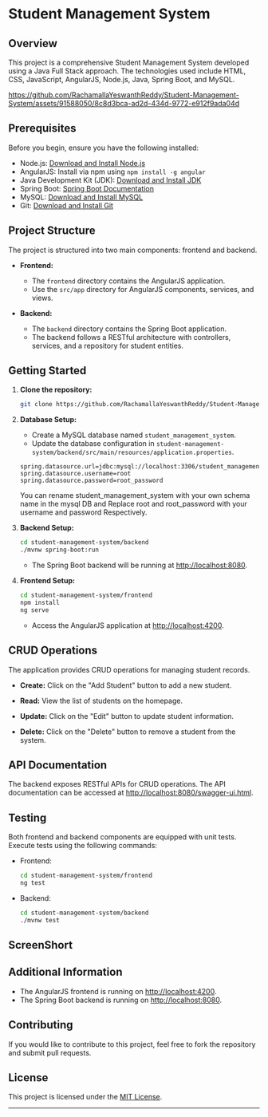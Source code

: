 
# Student Management System

## Overview

This project is a comprehensive Student Management System developed using a Java Full Stack approach. The technologies used include HTML, CSS, JavaScript, AngularJS, Node.js, Java, Spring Boot, and MySQL.


https://github.com/RachamallaYeswanthReddy/Student-Management-System/assets/91588050/8c8d3bca-ad2d-434d-9772-e912f9ada04d



## Prerequisites

Before you begin, ensure you have the following installed:

- Node.js: [Download and Install Node.js](https://nodejs.org/)
- AngularJS: Install via npm using `npm install -g angular`
- Java Development Kit (JDK): [Download and Install JDK](https://www.oracle.com/java/technologies/javase-downloads.html)
- Spring Boot: [Spring Boot Documentation](https://docs.spring.io/spring-boot/docs/current/reference/html/getting-started.html#getting-started-system-requirements)
- MySQL: [Download and Install MySQL](https://dev.mysql.com/downloads/)
- Git: [Download and Install Git](https://git-scm.com/book/en/v2/Getting-Started-Installing-Git)

## Project Structure

The project is structured into two main components: frontend and backend.

- **Frontend:**
  - The `frontend` directory contains the AngularJS application.
  - Use the `src/app` directory for AngularJS components, services, and views.

- **Backend:**
  - The `backend` directory contains the Spring Boot application.
  - The backend follows a RESTful architecture with controllers, services, and a repository for student entities.

## Getting Started

1. **Clone the repository:**

   ```bash
   git clone https://github.com/RachamallaYeswanthReddy/Student-Management-Service.git
   ```

2. **Database Setup:**

   - Create a MySQL database named `student_management_system`.
   - Update the database configuration in `student-management-system/backend/src/main/resources/application.properties`.

   ```properties
   spring.datasource.url=jdbc:mysql://localhost:3306/student_management_system 
   spring.datasource.username=root
   spring.datasource.password=root_password
   ```
   You can rename student_management_system with your own schema name in the mysql DB and Replace root and root_password with your username and password Respectively.
    
4. **Backend Setup:**

   ```bash
   cd student-management-system/backend
   ./mvnw spring-boot:run
   ```

   - The Spring Boot backend will be running at [http://localhost:8080](http://localhost:8080).

5. **Frontend Setup:**

   ```bash
   cd student-management-system/frontend
   npm install
   ng serve
   ```

   - Access the AngularJS application at [http://localhost:4200](http://localhost:4200).

## CRUD Operations

The application provides CRUD operations for managing student records.

- **Create:** Click on the "Add Student" button to add a new student.

- **Read:** View the list of students on the homepage.

- **Update:** Click on the "Edit" button to update student information.

- **Delete:** Click on the "Delete" button to remove a student from the system.

## API Documentation

The backend exposes RESTful APIs for CRUD operations. The API documentation can be accessed at [http://localhost:8080/swagger-ui.html](http://localhost:8080/swagger-ui.html).

## Testing

Both frontend and backend components are equipped with unit tests. Execute tests using the following commands:

- Frontend:

  ```bash
  cd student-management-system/frontend
  ng test
  ```

- Backend:

  ```bash
  cd student-management-system/backend
  ./mvnw test
  ```

## ScreenShort






## Additional Information

  - The AngularJS frontend is running on [http://localhost:4200](http://localhost:4200).
  - The Spring Boot backend is running on [http://localhost:8080](http://localhost:8080).

## Contributing

If you would like to contribute to this project, feel free to fork the repository and submit pull requests.

## License

This project is licensed under the [MIT License](LICENSE).

---
